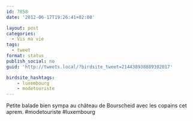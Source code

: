 ```yaml
---
id: 7858
date: '2012-06-17T19:26:41+02:00'

layout: post
categories:
  - Vis ma vie
tags:
  - tweet
format: status
publish_social: no
guid: 'http://tweets.local/?birdsite_tweet=214438938889302017'

birdsite_hashtags:
    - luxembourg
    - modetouriste
---
```


Petite balade bien sympa au château de Bourscheid avec les copains cet aprem. #modetouriste #luxembourg